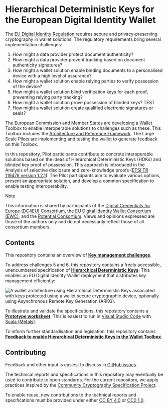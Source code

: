 # Hierarchical Deterministic Keys for the European Digital Identity Wallet

The [EU Digital Identity Regulation](https://eur-lex.europa.eu/eli/reg/2024/1183/oj) requires secure and privacy-preserving cryptography in wallet solutions. The regulatory requirements bring several implementation challenges:

1. How might a data provider protect document authenticity?
2. How might a data provider prevent tracking based on document authenticity signatures?
3. How might a wallet solution enable binding documents to a personalised device with a high level of assurance?
4. How might a wallet solution enable relying parties to verify possession of the device?
5. How might a wallet solution blind verification keys for each proof, preventing relying party tracking?
6. How might a wallet solution prove possession of blinded keys? TEST
7. How might a wallet solution create qualified electronic signatures or seals?

The European Commission and Member States are developing a Wallet Toolbox to enable interoperable solutions to challenges such as these. This Toolbox includes the [Architecture and Reference Framework](https://eu-digital-identity-wallet.github.io/eudi-doc-architecture-and-reference-framework/latest/arf/). The Large Scale Pilots are implementing and testing the wallet to generate feedback on this Toolbox.

In this repository, Pilot participants contribute to concrete interoperable solutions based on the ideas of Hierarchical Deterministic Keys (HDKs) and blinded key proof of possession. This approach is introduced in the Analysis of selective disclosure and zero-knowledge proofs ([ETSI TR 119476 version 1.2.1](https://www.etsi.org/deliver/etsi_tr/119400_119499/119476/01.02.01_60/tr_119476v010201p.pdf)). The Pilot participants aim to evaluate various options, present an appropriate solution, and develop a common specification to enable testing interoperability.

> [!NOTE]
> This information is shared by participants of the [Digital Credentials for Europe (DC4EU) Consortium](https://www.dc4eu.eu), the [EU Digital Identity Wallet Consortium (EWC)](https://eudiwalletconsortium.org), and the [Potential Consortium](https://www.digital-identity-wallet.eu). Views and opinions expressed are those of the authors only and do not necessarily reflect those of all consortium members.

## Contents

This repository contains an overview of **[Key management challenges](challenges.md)**.

To address challenges 5 and 6, this repository contains a freely accessible, unencumbered specification of **[Hierarchical Deterministic Keys](keys.md)**. This enables an EU Digital Identity Wallet deployment that distributes key management efficiently:

![A wallet architecture using Hierarchical Deterministic Keys associated with keys protected using a wallet secure cryptographic device, optionally using Asynchronous Remote Key Generation (ARKG).](media/deployment.svg)

To illustrate and validate the specifications, this repository contains a **[Prototype worksheet](prototype.worksheet.sc)**. This is easiest to run in [Visual Studio Code](https://code.visualstudio.com) with [Scala (Metals)](https://marketplace.visualstudio.com/items?itemName=scalameta.metals).

To inform further standardisation and legislation, this repository contains **[Feedback to enable Hierarchical Deterministic Keys in the Wallet Toolbox](feedback.md)**.

## Contributing

Feedback and other input is easiest to discuss in [GitHub issues](https://github.com/sander/hierarchical-deterministic-keys/issues).

The technical reports and specifications in this repository may eventually be used to contribute to open standards. For the current repository, we apply practices inspired by the [Community Cryptography Specification Project](https://github.com/C2SP/C2SP).

To enable reuse, new contributions to the technical reports and specifications must be provided under either [CC BY 4.0](https://creativecommons.org/licenses/by/4.0/) or [CC0 1.0](https://creativecommons.org/publicdomain/zero/1.0/).
